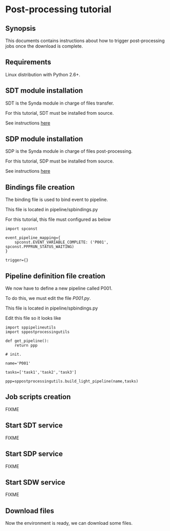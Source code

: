 # Post-processing tutorial

## Synopsis

This documents contains instructions about how to trigger post-processing jobs once the download is complete.

## Requirements

Linux distribution with Python 2.6+.

## SDT module installation

SDT is the Synda module in charge of files transfer.

For this tutorial, SDT must be installed from source.

See instructions [here](https://github.com/Prodiguer/synda/blob/master/sdt/doc/src_install.md)

## SDP module installation

SDP is the Synda module in charge of files post-processing.

For this tutorial, SDP must be installed from source.

See instructions [here](https://github.com/Prodiguer/synda/blob/master/sdp/doc/src_install.md)

## Bindings file creation

The binding file is used to bind event to pipeline.

This file is located in pipeline/spbindings.py

For this tutorial, this file must configured as below

    import spconst

    event_pipeline_mapping={
        spconst.EVENT_VARIABLE_COMPLETE: ('P001', spconst.PPPRUN_STATUS_WAITING)
    }

    trigger={}

## Pipeline definition file creation

We now have to define a new pipeline called P001.

To do this, we must edit the file *P001.py*.

This file is located in pipeline/spbindings.py

Edit this file so it looks like 

    import sppipelineutils
    import sppostprocessingutils

    def get_pipeline():
        return ppp

    # init.

    name='P001'

    tasks=['task1','task2','task3']

    ppp=sppostprocessingutils.build_light_pipeline(name,tasks)

## Job scripts creation

FIXME

## Start SDT service

FIXME

## Start SDP service

FIXME

## Start SDW service

FIXME

## Download files

Now the environment is ready, we can download some files.
